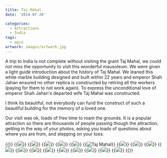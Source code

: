 ```yaml
---
title: Taj Mahal
date: '2014-07-20'

categories:
  - Attractions
  - India
tags:
  - agra
artwork: images/artwork.jpg
---
```


A trip to India is not complete without visiting the grant Taj Mahal, we could not miss the opportunity to visit this wonderful mausoleum. We were given a light guide introduction about the history of Taj Mahal. We leaned this white marble building designed and built within 22 years and emperor Shah Jahan ensured no other replica is constructed by retiring all the workers (paying for them to not work again). To express the unconditional love of emperor Shah Jahan's departed wife Taj Mahal was constructed.

I think its beautiful, not everybody can fund the construct of such a beautiful building for the memory of a loved one.

Our visit was ok, loads of free time to roam the grounds. It is a popular attraction so there are thousands of people passing though the attraction, getting in the way of your photos, asking you loads of questions about where you are from, and stepping on your toes.


{{<gallery>}}
  {{<img src="images/IMG_3520-MOTION.gif">}}
  {{<img src="images/DSC00320.jpg">}}
  {{<img src="images/DSC00338.jpg" oriantation="portrait">}}
  {{<img src="images/IMG_3556.jpg">}}
  {{<img src="images/DSC00370.jpg">}}
  {{<img src="images/PANO_20140720_162330.jpg" title="Taj Mahal ">}}
  {{<img src="images/PANO_20140720_162643.jpg" oriantation="portrait">}}
  {{<img src="images/IMG_20140720_164449.jpg" oriantation="portrait">}}
  {{<img src="images/PANO_20140720_164455.jpg">}}
  {{<img src="images/PANO_20140720_164906.jpg" oriantation="portrait">}}
  {{<img src="images/IMG_3566.jpg">}}
  {{<img src="images/IMG_3519.jpg">}}
  {{<img src="images/IMG_3570-MOTION.gif">}}
  {{<img src="images/IMG_3567-SMILE.jpg">}}
  {{<img src="images/IMG_3661.jpg">}}
  {{<img src="images/DSC00359.jpg">}}
  {{<img src="images/IMG_3664.jpg">}}
  {{<img src="images/IMG_3565.jpg">}}
{{</gallery>}}
